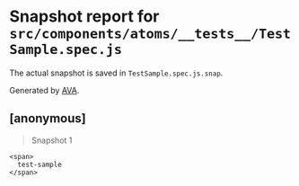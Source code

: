 # Snapshot report for `src/components/atoms/__tests__/TestSample.spec.js`

The actual snapshot is saved in `TestSample.spec.js.snap`.

Generated by [AVA](https://ava.li).

## [anonymous]

> Snapshot 1

    <span>
      test-sample
    </span>
